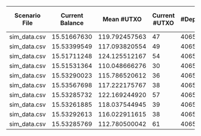 | Scenario File | Current Balance | Mean #UTXO | Current #UTXO | #Deposits | #Inputs Spent | #Withdraws | #Uneconomical outputs spent | #Change Created | #Changeless | Min Change Value | Max Change Value | Mean Change Value | Std. Dev. of Change Value | Total Fees | Mean Fees per Withdraw | Cost to Empty | Total Cost | Min Input Size | Max Input Size | Mean Input Size | Std. Dev. of Input Size | BnB Usage | SRD Usage | Knapsack Usage | #BnB no change | #SRD no change | #Knapsack no change |
|---|---|---|---|---|---|---|---|---|---|---|---|---|---|---|---|---|---|---|---|---|---|---|---|---|---|---|---|
| sim_data.csv | 15.51667630 | 119.792457563 | 47 | 4065 | 11185 | 7893 | 8 | 7166 | 727 | 0.00004209 | 274.81338985 | 15.9946753063 | 45.4619717938 | 0.44616703 | 0.0000565269263905 | -0.0000319600000 | 0.446135070000 | 1 | 79 | 1.41707842392 | 2.14304051154 | 726 | 1601 | 5566 | 726 | 0 | 1 |
| sim_data.csv | 15.53399549 | 117.093820554 | 49 | 4065 | 11136 | 7893 | 2 | 7119 | 774 | 0.00002863 | 256.54571999 | 12.6081304563 | 37.4846184589 | 0.44363901 | 0.0000562066400608 | -0.0000333200000 | 0.443605690000 | 1 | 101 | 1.41087039149 | 2.34608697415 | 773 | 1529 | 5591 | 773 | 0 | 1 |
| sim_data.csv | 15.51711248 | 124.125512167 | 54 | 4065 | 11174 | 7893 | 1 | 7162 | 731 | 0.00004039 | 274.97911422 | 13.4243308484 | 39.4756675519 | 0.44573085 | 0.0000564716647662 | -0.0000367200000 | 0.445694130000 | 1 | 92 | 1.41568478399 | 2.23559017584 | 731 | 1586 | 5576 | 731 | 0 | 0 |
| sim_data.csv | 15.51531364 | 110.048666276 | 30 | 4065 | 11205 | 7893 | 5 | 7169 | 724 | 0.00004979 | 274.97688826 | 10.8623395526 | 36.8756392858 | 0.44752969 | 0.0000566995679716 | -0.0000204000000 | 0.447509290000 | 1 | 100 | 1.41961231471 | 2.21426525170 | 724 | 1895 | 5274 | 724 | 0 | 0 |
| sim_data.csv | 15.53290023 | 115.786520612 | 36 | 4065 | 11186 | 7893 | 2 | 7156 | 737 | 0.00004565 | 275.00812031 | 12.7406297702 | 40.0372419661 | 0.44473427 | 0.0000563454035221 | -0.0000244800000 | 0.444709790000 | 1 | 100 | 1.41720511846 | 2.44957104825 | 736 | 1603 | 5554 | 736 | 0 | 1 |
| sim_data.csv | 15.53567698 | 117.222175767 | 38 | 4065 | 11161 | 7893 | 0 | 7133 | 760 | 0.00002493 | 389.61052145 | 15.4484914805 | 43.3340961965 | 0.44195752 | 0.0000559936044596 | -0.0000258400000 | 0.441931680000 | 1 | 100 | 1.41403775497 | 2.41471153691 | 759 | 1505 | 5629 | 759 | 0 | 1 |
| sim_data.csv | 15.53285732 | 122.169244920 | 57 | 4065 | 11160 | 7893 | 1 | 7151 | 742 | 0.00003966 | 236.25291481 | 13.1360351135 | 37.8831307331 | 0.44477718 | 0.0000563508399848 | -0.0000387600000 | 0.444738420000 | 1 | 100 | 1.41391106043 | 2.34106427223 | 742 | 1408 | 5743 | 742 | 0 | 0 |
| sim_data.csv | 15.53261885 | 118.037544945 | 39 | 4065 | 11150 | 7893 | 0 | 7123 | 770 | 0.00001874 | 256.54571999 | 12.8142199682 | 39.9825477960 | 0.44501565 | 0.0000563810528316 | -0.0000265200000 | 0.444989130000 | 1 | 102 | 1.41264411504 | 2.26704888755 | 770 | 1539 | 5584 | 770 | 0 | 0 |
| sim_data.csv | 15.53292613 | 116.022911615 | 38 | 4065 | 11147 | 7893 | 0 | 7119 | 774 | 0.00003709 | 270.28991620 | 12.1733817628 | 41.5118773018 | 0.44470837 | 0.0000563421221335 | -0.0000258400000 | 0.444682530000 | 1 | 96 | 1.41226403142 | 2.16010493382 | 774 | 1778 | 5341 | 774 | 0 | 0 |
| sim_data.csv | 15.53285769 | 112.780500042 | 61 | 4065 | 11135 | 7893 | 3 | 7130 | 763 | 0.00001814 | 256.54571999 | 12.3689351608 | 39.4568243737 | 0.44477681 | 0.0000563507931078 | -0.0000414800000 | 0.444735330000 | 1 | 122 | 1.41074369695 | 2.45415049552 | 763 | 1598 | 5532 | 763 | 0 | 0 |
